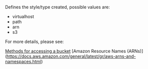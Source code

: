 Defines the style/type created, possible values are:

- virtualhost
- path
- arn
- s3

For more details, please see:

[Methods for accessing a bucket](https://docs.aws.amazon.com/AmazonS3/latest/userguide/access-bucket-intro.html)
[Amazon Resource Names (ARNs)] (https://docs.aws.amazon.com/general/latest/gr/aws-arns-and-namespaces.html)
